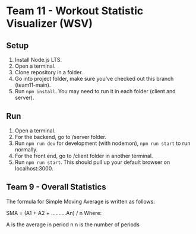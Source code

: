 # Team 11 - Workout Statistic Visualizer (WSV)

## Setup

1. Install Node.js LTS.
2. Open a terminal.
3. Clone repository in a folder. 
4. Go into project folder, make sure you've checked out this branch (team11-main).
5. Run ```npm install```. You may need to run it in each folder (client and server).

## Run

1. Open a terminal.
2. For the backend, go to /server folder.
3. Run ```npm run dev``` for development (with nodemon), ```npm run start``` to run normally.
4. For the front end, go to /client folder in another terminal.
5. Run ```npm run start```. This should pull up your default browser on localhost:3000.


## Team 9 - Overall Statistics

The formula for Simple Moving Average is written as follows:

SMA = (A1 + A2 + ……….An) / n
Where:

A is the average in period n
n is the number of periods
